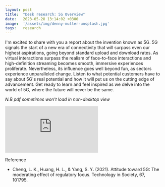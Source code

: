 ```yaml
---
layout: post
title:  "Desk research: 5G Overview"
date:   2023-05-28 13:14:02 +0300
image:  '/assets/img/denny-muller-unsplash.jpg'
tags:   research
---
```


I'm excited to share with you a report about the invention known as 5G. 5G signals the start of a new era of connectivity that will surpass even our highest aspirations, going beyond standard upload and download rates. As virtual interactions surpass the realism of face-to-face interactions and high-definition streaming becomes smooth, immersive experiences proliferate. Nevertheless, its influence goes well beyond fun, as sectors experience unparalleled change. Listen to what potential customers have to say about 5G's real potential and how it will put us on the cutting edge of advancement. Get ready to learn and feel inspired as we delve into the world of 5G, where the future will never be the same.

<p><i>N.B pdf sometimes won't load in non-desktop view</i></p>

<p> </p>
<p><embed src="https://kiranaananda.github.io/portfolio/assets/pdf/5g-overview-may-2023.pdf" style="vertical-align:middle;margin:0px 0px" /></p>
<p> </p>

Reference
- Cheng, L. K., Huang, H. L., & Yang, S. Y. (2021). Attitude toward 5G: The moderating effect of regulatory focus. Technology in Society, 67, 101795.
